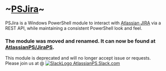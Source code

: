 # ~[PSJira](https://psjira.github.io/)~ 

PSJira is a Windows PowerShell module to interact with [Atlassian JIRA](https://www.atlassian.com/software/jira) via a REST API, while maintaining a consistent PowerShell look and feel.

### The module was moved and renamed. It can now be found at [AtlassianPS/JiraPS](https://github.com/AtlassianPS/JiraPS).

This module is deprecated and will no longer accept issue or requests.  
Please join us at @ [![SlackLogo][] AtlassianPS.Slack.com](https://slofile.com/slack/atlassianps)

[SlackLogo]: assets/Slack_Mark_Web_28x28.png
